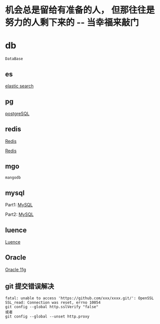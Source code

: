 # 机会总是留给有准备的人， 但那往往是努力的人剩下来的 -- 当幸福来敲门
# db
```
DataBase
```
## es
[elastic search](allst-es/README-ES.md)

## pg
[postgreSQL](allst-postgresql/README.md)

## redis
[Redis](allst-redis/README-REDIS2.md)

[Redis](allst-redis/README-REDIS.md)

## mgo
```
mangodb
```

## mysql
Part1: [MySQL](allst-mysql/README-MYSQL.md)

Part2: [MySQL](allst-mysql/README-MYSQL2.md)

## luence
[Luence](allst-luence/README.md)

## Oracle
[Oracle 11g](allst-oracle/README.md)

## git 提交错误解决
```text
fatal: unable to access 'https://github.com/xxx/xxxx.git/': OpenSSL SSL_read: Connection was reset, errno 10054
git config --global http.sslVerify "false"
或者
git config --global --unset http.proxy
```